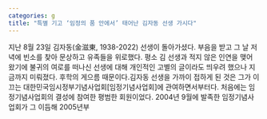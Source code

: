 ```yaml
---
categories: g
title: "특별 기고 ‘임정의 품 안에서’ 태어난 김자동 선생 가시다"
---
```

지난 8월 23일 김자동(金滋東, 1938-2022) 선생이 돌아가셨다. 부음을 받고 그 날 저녁에 빈소를 찾아 문상하고 유족들을 위로했다. 평소 김 선생과 적지 않은 인연을 맺어 왔기에 불귀의 여로를 떠나신 선생에 대해 개인적인 고별의 글이라도 띄우려 했으나 지금까지 미뤄졌다. 후학의 게으름 때문이다.김자동 선생을 가까이 접하게 된 것은 그가 이끄는 대한민국임시정부기념사업회[임정기념사업회]에 관여하면서부터다. 처음에는 임정기념사업회의 결성에 참여한 평범한 회원이었다. 2004년 9월에 발족한 임정기념사업회가 그 이듬해 2005년부